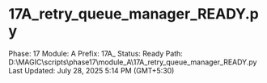 # 17A_retry_queue_manager_READY.py

Phase: 17
Module: A
Prefix: 17A_
Status: Ready
Path: D:\MAGIC\scripts\phase17\module_A\17A_retry_queue_manager_READY.py
Last Updated: July 28, 2025 5:14 PM (GMT+5:30)